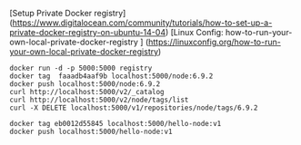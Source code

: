 
[Setup Private Docker registry] (https://www.digitalocean.com/community/tutorials/how-to-set-up-a-private-docker-registry-on-ubuntu-14-04)
[Linux Config: how-to-run-your-own-local-private-docker-registry ] (https://linuxconfig.org/how-to-run-your-own-local-private-docker-registry)
```
docker run -d -p 5000:5000 registry
docker tag  faaadb4aaf9b localhost:5000/node:6.9.2
docker push localhost:5000/node:6.9.2
curl http://localhost:5000/v2/_catalog
curl http://localhost:5000/v2/node/tags/list
curl -X DELETE localhost:5000/v1/repositories/node/tags/6.9.2

docker tag eb0012d55845 localhost:5000/hello-node:v1
docker push localhost:5000/hello-node:v1


```

